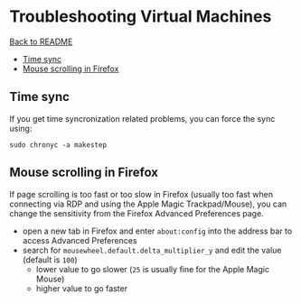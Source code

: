 # Troubleshooting Virtual Machines

[Back to README](README.md)

- [Time sync](#time-sync)
- [Mouse scrolling in Firefox](#mouse-scrolling-in-firefox)

## Time sync

If you get time syncronization related problems, you can force the sync using:

```shell
sudo chronyc -a makestep
```

## Mouse scrolling in Firefox

If page scrolling is too fast or too slow in Firefox (usually too fast when connecting via RDP and using the Apple Magic Trackpad/Mouse),
you can change the sensitivity from the Firefox Advanced Preferences page.

- open a new tab in Firefox and enter `about:config` into the address bar to access Advanced Preferences
- search for `mousewheel.default.delta_multiplier_y` and edit the value (default is `100`)
  - lower value to go slower (`25` is usually fine for the Apple Magic Mouse)
  - higher value to go faster

